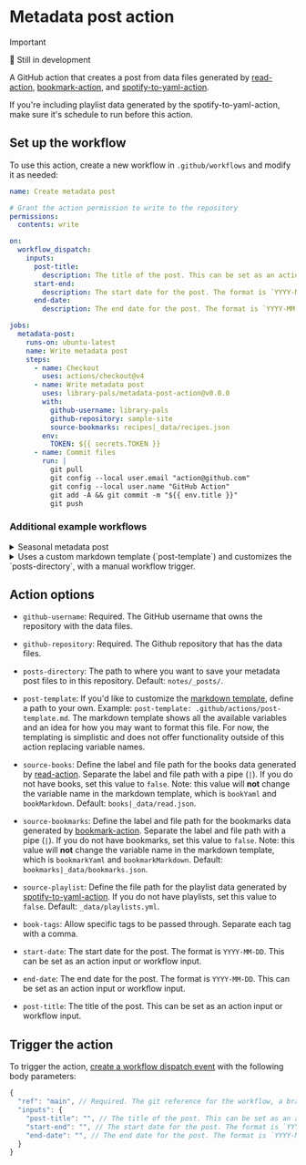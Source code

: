 # Metadata post action

> [!IMPORTANT]
> 🧪 Still in development

A GitHub action that creates a post from data files generated by [read-action](https://github.com/library-pals/read-action), [bookmark-action](https://github.com/library-pals/bookmark-action), and [spotify-to-yaml-action](https://github.com/library-pals/spotify-to-yaml-action).

If you're including playlist data generated by the spotify-to-yaml-action, make sure it's schedule to run before this action.

<!-- START GENERATED DOCUMENTATION -->

## Set up the workflow

To use this action, create a new workflow in `.github/workflows` and modify it as needed:

```yml
name: Create metadata post

# Grant the action permission to write to the repository
permissions:
  contents: write

on:
  workflow_dispatch:
    inputs:
      post-title:
        description: The title of the post. This can be set as an action input or workflow input.
      start-end:
        description: The start date for the post. The format is `YYYY-MM-DD`. This can be set as an action input or workflow input.
      end-date:
        description: The end date for the post. The format is `YYYY-MM-DD`. This can be set as an action input or workflow input.

jobs:
  metadata-post:
    runs-on: ubuntu-latest
    name: Write metadata post
    steps:
      - name: Checkout
        uses: actions/checkout@v4
      - name: Write metadata post
        uses: library-pals/metadata-post-action@v0.0.0
        with:
          github-username: library-pals
          github-repository: sample-site
          source-bookmarks: recipes|_data/recipes.json
        env:
          TOKEN: ${{ secrets.TOKEN }}
      - name: Commit files
        run: |
          git pull
          git config --local user.email "action@github.com"
          git config --local user.name "GitHub Action"
          git add -A && git commit -m "${{ env.title }}"
          git push
```

### Additional example workflows

<details>
<summary>Seasonal metadata post</summary>

```yml
name: Seasonal metadata post

# Grant the action permission to write to the repository
permissions:
  contents: write

on:
  workflow_dispatch:
  schedule:
    - cron: "00 02 20 Mar,Jun,Sep,Dec *"

jobs:
  metadata-post:
    runs-on: ubuntu-latest
    name: Write metadata post
    steps:
      - name: Checkout
        uses: actions/checkout@v4
      - name: Set post title and dates
        run: |
          MONTH=$(date +%m)
          YEAR=$(date +%Y)

          declare -A SEASONS=(
            ["03"]="Winter"
            ["06"]="Spring"
            ["09"]="Summer"
            ["12"]="Fall"
          )

          set_env_vars() {
            local season=$1
            local start_date=$2
            local end_date=$3
            local post_title=""

            if [ "$season" = "Winter" ]; then
              post_title="$(($YEAR - 1))/${YEAR} ${season}"
            else
              post_title="${YEAR} ${season}"
            fi

            echo "POST_TITLE=${post_title}" >> $GITHUB_ENV
            echo "START_DATE=${start_date}" >> $GITHUB_ENV
            echo "END_DATE=${end_date}" >> $GITHUB_ENV
          }

          case $MONTH in
            "03")
              set_env_vars ${SEASONS[$MONTH]} "$(($YEAR - 1))-12-21" "${YEAR}-03-20"
              ;;
            "06")
              set_env_vars ${SEASONS[$MONTH]} "${YEAR}-03-21" "${YEAR}-06-20"
              ;;
            "09")
              set_env_vars ${SEASONS[$MONTH]} "${YEAR}-06-21" "${YEAR}-09-20"
              ;;
            "12")
              set_env_vars ${SEASONS[$MONTH]} "${YEAR}-09-21" "${YEAR}-12-20"
              ;;
          esac
      - name: Write metadata post
        uses: library-pals/metadata-post-action@v0.0.0
        with:
          github-username: library-pals
          github-repository: sample-site
          source-bookmarks: recipes|_data/recipes.json
          book-tags: "recommend,skip"
          start-date: ${{ env.START_DATE }}
          end-date: ${{ env.END_DATE }}
          post-title: ${{ env.POST_TITLE }}
        env:
          TOKEN: ${{ secrets.TOKEN }}
      - name: Commit files
        run: |
          git pull
          git config --local user.email "action@github.com"
          git config --local user.name "GitHub Action"
          git add -A && git commit -m "${{ env.POST_TITLE }}"
          git push
```

</details>

<details>
<summary>Uses a custom markdown template (`post-template`) and customizes the `posts-directory`, with a manual workflow trigger.</summary>

```yml
name: Uses a custom markdown template (`post-template`) and customizes the `posts-directory`, with a manual workflow trigger.

# Grant the action permission to write to the repository
permissions:
  contents: write

on:
  workflow_dispatch:
    inputs:
      start-date:
        description: "The start date for the post in the format YYYY-MM-DD"
        type: string
        required: true
      end-date:
        description: "The end date for the post in the format YYYY-MM-DD"
        type: string
        required: true
      post-title:
        description: "The title of the post"
        type: string
        required: true

jobs:
  metadata-post:
    runs-on: ubuntu-latest
    name: Write metadata post
    steps:
      - name: Checkout
        uses: actions/checkout@v4
      - name: Write metadata post
        uses: library-pals/metadata-post-action@v0.0.0
        with:
          github-username: library-pals
          github-repository: sample-site
          post-template: .github/actions/post-template-basic.md
          posts-directory: books/
          source-bookmarks: recipes|_data/recipes.json
        env:
          TOKEN: ${{ secrets.TOKEN }}
      - name: Commit files
        run: |
          git pull
          git config --local user.email "action@github.com"
          git config --local user.name "GitHub Action"
          git add -A && git commit -m "${{ env.title }}"
          git push
```

</details>

## Action options

- `github-username`: Required. The GitHub username that owns the repository with the data files.

- `github-repository`: Required. The Github repository that has the data files.

- `posts-directory`: The path to where you want to save your metadata post files to in this repository. Default: `notes/_posts/`.

- `post-template`: If you'd like to customize the [markdown template](src/template.md), define a path to your own. Example: `post-template: .github/actions/post-template.md`. The markdown template shows all the available variables and an idea for how you may want to format this file. For now, the templating is simplistic and does not offer functionality outside of this action replacing variable names.

- `source-books`: Define the label and file path for the books data generated by [read-action](https://github.com/katydecorah/read-action). Separate the label and file path with a pipe (`|`). If you do not have books, set this value to `false`. Note: this value will **not** change the variable name in the markdown template, which is `bookYaml` and `bookMarkdown`. Default: `books|_data/read.json`.

- `source-bookmarks`: Define the label and file path for the bookmarks data generated by [bookmark-action](https://github.com/katydecorah/bookmark-action). Separate the label and file path with a pipe (`|`). If you do not have bookmarks, set this value to `false`. Note: this value will **not** change the variable name in the markdown template, which is `bookmarkYaml` and `bookmarkMarkdown`. Default: `bookmarks|_data/bookmarks.json`.

- `source-playlist`: Define the file path for the playlist data generated by [spotify-to-yaml-action](https://github.com/katydecorah/spotify-to-yaml-action). If you do not have playlists, set this value to `false`. Default: `_data/playlists.yml`.

- `book-tags`: Allow specific tags to be passed through. Separate each tag with a comma.

- `start-date`: The start date for the post. The format is `YYYY-MM-DD`. This can be set as an action input or workflow input.

- `end-date`: The end date for the post. The format is `YYYY-MM-DD`. This can be set as an action input or workflow input.

- `post-title`: The title of the post. This can be set as an action input or workflow input.

## Trigger the action

To trigger the action, [create a workflow dispatch event](https://docs.github.com/en/rest/actions/workflows#create-a-workflow-dispatch-event) with the following body parameters:

```js
{
  "ref": "main", // Required. The git reference for the workflow, a branch or tag name.
  "inputs": {
    "post-title": "", // The title of the post. This can be set as an action input or workflow input.
    "start-end": "", // The start date for the post. The format is `YYYY-MM-DD`. This can be set as an action input or workflow input.
    "end-date": "", // The end date for the post. The format is `YYYY-MM-DD`. This can be set as an action input or workflow input.
  }
}
```

<!-- END GENERATED DOCUMENTATION -->
